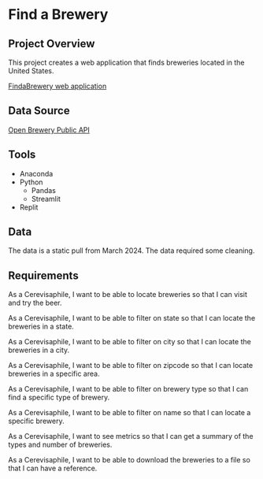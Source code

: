 # Find a Brewery

## Project Overview
This project creates a web application that finds breweries located in the United States.

[FindaBrewery web application](https://probable-octo-robot-cm4nr6wt7yvnusynumfme2.streamlit.app/)

## Data Source
[Open Brewery Public API](https://www.openbrewerydb.org/)

## Tools
* Anaconda
* Python
  * Pandas
  *  Streamlit
* Replit

## Data 
The data is a static pull from March 2024.  The data required some cleaning. 

## Requirements
As a Cerevisaphile, I want to be able to locate breweries so that I can visit and try the beer.

As a Cerevisaphile, I want to be able to filter on state so that I can locate the breweries in a state.

As a Cerevisaphile, I want to be able to filter on city so that I can locate the breweries in a city.

As a Cerevisaphile, I want to be able to filter on zipcode so that I can locate breweries in a specific area.

As a Cerevisaphile, I want to be able to filter on brewery type so that I can find a specific type of brewery.

As a Cerevisaphile, I want to be able to filter on name so that I can locate a specific brewery.

As a Cerevisaphile,  I want to see metrics so that I can get a summary of the types and number of breweries.

As a Cerevisaphile, I want to be able to download the breweries to a file so that I can have a reference.
